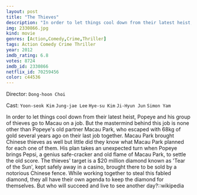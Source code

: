 ```yaml
---
layout: post
title: "The Thieves"
description: "In order to let things cool down from their latest heist, Popeye and his group of thieves go to Macau on a job. But the mastermind behind this job is none other than Popeye's old partner Macau Park, who escaped with 68kg of gold several years ago on their last job together. Macau Park brought Chinese thieves as well but little did they know what Macau Park planned for each one of them. His plan takes an unexpected turn when Popeye brings Pepsi, a genius safe-cracker and old flame of Macau Park, to settle the old score. The thieves' targ.."
img: 2330866.jpg
kind: movie
genres: [Action,Comedy,Crime,Thriller]
tags: Action Comedy Crime Thriller 
year: 2012
imdb_rating: 6.8
votes: 8724
imdb_id: 2330866
netflix_id: 70259456
color: c44536
---
```

Director: `Dong-hoon Choi`  

Cast: `Yoon-seok Kim` `Jung-jae Lee` `Hye-su Kim` `Ji-Hyun Jun` `Simon Yam` 

In order to let things cool down from their latest heist, Popeye and his group of thieves go to Macau on a job. But the mastermind behind this job is none other than Popeye's old partner Macau Park, who escaped with 68kg of gold several years ago on their last job together. Macau Park brought Chinese thieves as well but little did they know what Macau Park planned for each one of them. His plan takes an unexpected turn when Popeye brings Pepsi, a genius safe-cracker and old flame of Macau Park, to settle the old score. The thieves' target is a $20 million diamond known as 'Tear of the Sun', kept safely away in a casino, brought there to be sold by a notorious Chinese fence. While working together to steal this fabled diamond, they all have their own agenda to keep the diamond for themselves. But who will succeed and live to see another day?::wikipedia